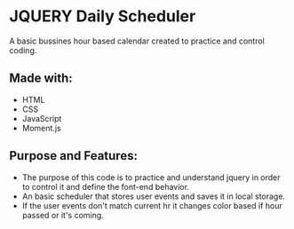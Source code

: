 # JQUERY Daily Scheduler
A basic bussines hour based calendar created to practice and control coding.

## Made with:
* HTML
* CSS
* JavaScript
* Moment.js

## Purpose and Features:
* The purpose of this code is to practice and understand jquery in order to control it and define the font-end behavior.
* An basic scheduler that stores user events and saves it in local storage.
* If the user events don't match current hr it changes color based if hour passed or it's coming.
